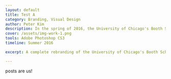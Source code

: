 ```yaml
---
layout: default
title: Test A
category: Branding, Visual Design
author: Peter Kim
description: In the spring of 2016, the University of Chicago's Booth School of Business launched a rebranding initiative in an effort to update the school's image and improve diversity awareness. As the point person for this initiative, I oversaw the redesign of all brand elements to develop a creative direction that was both professional and cohesive.
cover: /assets/img-work-1.png
tools: Adobe Photoshop CS3 
timeline: Summer 2016

excerpt: A complete rebranding of the University of Chicago's Booth School of Business' branding and marketing guidelines.

---
```


<p>posts are us!</p>
